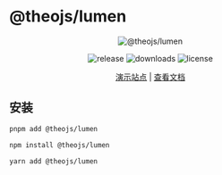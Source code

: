 # @theojs/lumen

<div align="center">
    <p>
        <img src="https://tools.theojs.cn/Logo.png" alt="@theojs/lumen">
    </p>
    <p>
        <img src="https://img.shields.io/npm/v/@theojs/lumen?style=flat&colorA=080f12&colorB=1fa669" alt="release">
        <img src="https://img.shields.io/npm/dt/@theojs/lumen?style=flat&colorA=080f12&colorB=1fa669" alt="downloads">
        <img src="https://img.shields.io/npm/l/@theojs/lumen?style=flat&colorA=080f12&colorB=1fa669" alt="license">
    </p>
    <p>
        <a href="https://tools.theojs.cn/">演示站点</a> | <a href="https://tools.theojs.cn/guide/getting-started">查看文档</a>
    </p>
</div>

## 安装

```sh [pnpm]
pnpm add @theojs/lumen
```

```sh [npm]
npm install @theojs/lumen
```

```sh [yarn]
yarn add @theojs/lumen
```
